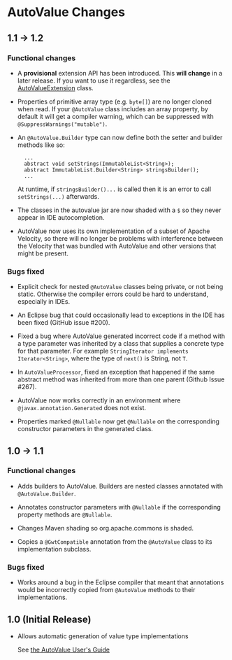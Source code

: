 # AutoValue Changes

## 1.1 → 1.2

### Functional changes

  * A **provisional** extension API has been introduced. This **will change**
    in a later release. If you want to use it regardless, see the
    [AutoValueExtension] class.

  * Properties of primitive array type (e.g. `byte[]`) are no longer cloned
    when read. If your `@AutoValue` class includes an array property, by default
    it will get a compiler warning, which can be suppressed with
    `@SuppressWarnings("mutable")`.

  * An `@AutoValue.Builder` type can now define both the setter and builder
    methods like so:

    ```
      ...
      abstract void setStrings(ImmutableList<String>);
      abstract ImmutableList.Builder<String> stringsBuilder();
      ...
    ```
    At runtime, if `stringsBuilder()...` is called then it is an error to call
    `setStrings(...)` afterwards.

  * The classes in the autovalue jar are now shaded with a `$` so they never
    appear in IDE autocompletion.

  * AutoValue now uses its own implementation of a subset of Apache Velocity,
    so there will no longer be problems with interference between the Velocity
    that was bundled with AutoValue and other versions that might be present.

### Bugs fixed

  * Explicit check for nested `@AutoValue` classes being private, or not being
    static. Otherwise the compiler errors could be hard to understand,
    especially in IDEs.

  * An Eclipse bug that could occasionally lead to exceptions in the IDE has
    been fixed (GitHub issue #200).

  * Fixed a bug where AutoValue generated incorrect code if a method with a
    type parameter was inherited by a class that supplies a concrete type for
    that parameter. For example `StringIterator implements Iterator<String>`,
    where the type of `next()` is String, not `T`.

  * In `AutoValueProcessor`, fixed an exception that happened if the same
    abstract method was inherited from more than one parent (Github Issue #267).

  * AutoValue now works correctly in an environment where
    `@javax.annotation.Generated` does not exist.

  * Properties marked `@Nullable` now get `@Nullable` on the corresponding
    constructor parameters in the generated class.

## 1.0 → 1.1

### Functional changes

  * Adds builders to AutoValue. Builders are nested classes annotated with
    `@AutoValue.Builder`.

  * Annotates constructor parameters with `@Nullable` if the corresponding
    property methods are `@Nullable`.

  * Changes Maven shading so org.apache.commons is shaded.

  * Copies a `@GwtCompatible` annotation from the `@AutoValue` class to its
    implementation subclass.

### Bugs fixed

  * Works around a bug in the Eclipse compiler that meant that annotations
    would be incorrectly copied from `@AutoValue` methods to their
    implementations.

## 1.0 (Initial Release)

  * Allows automatic generation of value type implementations

    See [the AutoValue User's Guide](userguide/index.md)


[AutoValueExtension]: src/main/java/com/google/auto/value/extension/AutoValueExtension.java

